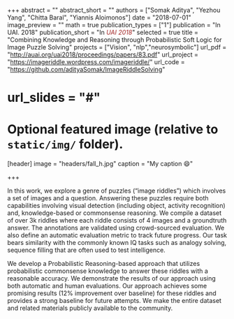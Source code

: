 +++
abstract = ""
abstract_short = ""
authors = ["Somak Aditya", "Yezhou Yang", "Chitta Baral", "Yiannis Aloimonos"]
date = "2018-07-01"
image_preview = ""
math = true
publication_types = ["1"]
publication = "In UAI. 2018"
publication_short = "In <span style='color:brown;'>*UAI 2018*</span>"
selected = true
title = "Combining Knowledge and Reasoning through Probabilistic Soft Logic for Image Puzzle Solving"
projects = ["Vision", "nlp","neurosymbolic"]
url_pdf = "http://auai.org/uai2018/proceedings/papers/83.pdf"
url_project = "https://imageriddle.wordpress.com/imageriddle/"
url_code = "https://github.com/adityaSomak/ImageRiddleSolving"
# url_slides = "#"


# Optional featured image (relative to `static/img/` folder).
[header]
image = "headers/fall_h.jpg"
caption = "My caption :smile:"

+++

In this work, we explore a genre of puzzles (“image riddles”) which involves a set of images and a question. 
Answering these puzzles require both capabilities involving visual detection (including object, activity recognition) and, 
knowledge-based or commonsense reasoning. We compile a dataset of over 3k riddles where each riddle consists of 4 images and 
a groundtruth answer. The annotations are validated using crowd-sourced evaluation. We also define an automatic evaluation 
metric to track future progress. Our task bears similarity with the commonly known IQ tasks such as analogy solving, 
sequence filling that are often used to test intelligence.

We develop a Probabilistic Reasoning-based approach that utilizes probabilistic commonsense knowledge to answer these 
riddles with a reasonable accuracy. We demonstrate the results of our approach using both automatic and human evaluations. 
Our approach achieves some promising results ($12\%$ improvement over baseline) for these riddles and provides a strong baseline for future attempts. We make 
the entire dataset and related materials publicly available to the community.
